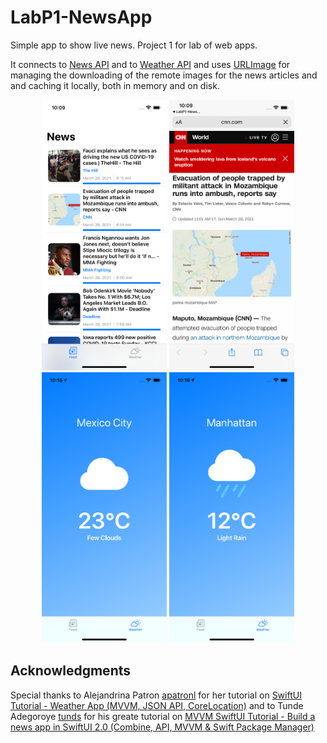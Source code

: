 # LabP1-NewsApp

Simple app to show live news. Project 1 for lab of web apps.

It connects to [News API](https://lil.software/api/) and to [Weather API](https://openweathermap.org/) and uses [URLImage](https://openweathermap.org/) for managing the downloading of the remote images for the news articles and and caching it locally, both in memory and on disk.

<p align="center">
  <img src="https://github.com/enriquedlh97/LabP1-NewsApp/blob/main/Simulator%20Screen%20Shot%20-%20iPhone%2012%20-%202021-03-28%20at%2010.09.17.png" width="200">
  <img src="https://github.com/enriquedlh97/LabP1-NewsApp/blob/main/Simulator%20Screen%20Shot%20-%20iPhone%2012%20-%202021-03-28%20at%2010.09.40.png" width="200">
  <img src="https://github.com/enriquedlh97/LabP1-NewsApp/blob/main/Simulator%20Screen%20Shot%20-%20iPhone%2012%20-%202021-03-28%20at%2010.15.32.png" width="200">
  <img src="https://github.com/enriquedlh97/LabP1-NewsApp/blob/main/Simulator%20Screen%20Shot%20-%20iPhone%2012%20-%202021-03-28%20at%2010.16.00.png" width="200">
</p>

## Acknowledgments 

Special thanks to Alejandrina Patron [apatronl](https://github.com/apatronl) for her tutorial on [SwiftUI Tutorial - Weather App (MVVM, JSON API, CoreLocation)](https://www.youtube.com/watch?v=DxYAhXLtAB0&t=1s) and to Tunde Adegoroye [tunds](https://github.com/tunds) for his greate tutorial on [MVVM SwiftUI Tutorial - Build a news app in SwiftUI 2.0 (Combine, API, MVVM & Swift Package Manager)](https://www.youtube.com/watch?v=M2psX-JwHdE&t=1s)
